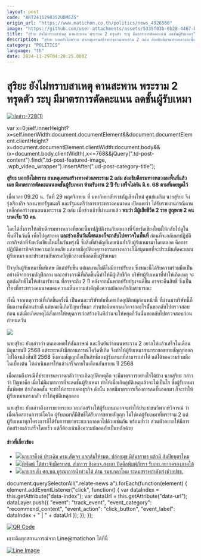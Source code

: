 ```yaml
---
layout: post
code: "ART2411290352UDMEZ5"
origin_url: "https://www.matichon.co.th/politics/news_4926560"
image: "https://github.com/user-attachments/assets/5335f03b-0b28-4467-b597-df41cde80d38"
title: "สุริยะ ยังไม่ทราบสาเหตุ คานสะพาน พระราม 2 ทรุดตัว ระบุ มีมาตรการตัดคะแนน ลดชั้นผู้รับเหมา"
description: "สุริยะ บอกยังไม่ทราบ สาเหตุเครนสร้างทางด่วนพระราม 2 ถล่ม ส่งอธิบดีกรมทางหลวงลงพื้นที่แล้ว เผย มีมาตรการตัดคะแนนลดชั้นผู้รับเหมา​ ห้ามรับงาน​ 2 ปี​ รับ"
category: "POLITICS"
language: "th"
date: 2024-11-29T04:20:25.000Z
---
```


# สุริยะ ยังไม่ทราบสาเหตุ คานสะพาน พระราม 2 ทรุดตัว ระบุ มีมาตรการตัดคะแนน ลดชั้นผู้รับเหมา

[![](https://www.matichon.co.th/wp-content/uploads/2024/11/ปกข่าว-7281-270.jpg "ปกข่าว-728(1)")](https://www.matichon.co.th/wp-content/uploads/2024/11/ปกข่าว-7281-270.jpg)

var x=0;self.innerHeight?x=self.innerWidth:document.documentElement&&document.documentElement.clientHeight?x=document.documentElement.clientWidth:document.body&&(x=document.body.clientWidth),x<=768&&jQuery(".td-post-content").find(".td-post-featured-image, .wpb\_video\_wrapper").insertAfter(".ud-post-category-title");

**สุริยะ บอกยังไม่ทราบ สาเหตุเครนสร้างทางด่วนพระราม 2 ถล่ม ส่งอธิบดีกรมทางหลวงลงพื้นที่แล้ว เผย มีมาตรการตัดคะแนนลดชั้นผู้รับเหมา​ ห้ามรับงาน​ 2 ปี​ รับ เสร็จไม่ทัน มิ.ย. 68 ตามที่เคยพูดไว้**

เมื่อเวลา 09.20 น. วันที่ 29 พฤศจิกายน ที่ มหาวิทยาลัยราชภัฎเชียงใหม่ ศูนย์แม่ริม นายสุริยะ จึงรุ่งเรืองกิจ รองนายกรัฐมนตรี และรัฐมนตรีว่าการกระทรวงคมนาคม เปิดเผยว่า ได้รับรายงานกรณีคานเหล็กก่อสร้างบนถนนพระราม 2 ถล่ม เมื่อช่วงเช้าที่ผ่านมาแล้ว **พบว่า มีผู้เสียชีวิต 2 ราย สูญหาย 2 คน บาดเจ็บ 10 คน**

โดยได้สั่งการให้อธิบดีกรมทางหลวงที่ขณะนี้มาปฏิบัติงานกับตนเองที่จังหวัดเชียงใหม่ให้กลับไปดูในพื้นที่ในวันนี้ เพื่อไปดูสาเหตุ **และช่วงเย็นวันนี้ตนเองก็จะกลับไปตรวจในพื้นที่** ก่อนที่จะกลับมาปฎิบัติภารกิจต่อที่จังหวัดเชียงใหม่ในวันพรุ่งนี้ ซึ่งสิ่งที่สำคัญที่เคยเน้นย้ำกับผู้รับเหมามาโดยตลอด คือการปฏิบัติภารกิจด้วยความปลอดภัย แต่หากมีอุบัติเหตุทางกรมทางหลวงก็มีสมุดพกที่จะประเมินตัดคะแนนผู้รับเหมา และประสานกับกรมบัญชีกลางเพื่อลดชั้นผู้รับเหมา

ปัจจุบันผู้รับเหมาชั้นพิเศษ มีแต่ปรับขึ้น แต่ผลงานไม่ดีไม่มีการปรับลง ซึ่งขณะนี้ได้รับความร่วมมือเป็นอย่างดีจากกรมบัญชีกลาง และอย่างกรณีที่เกิดขึ้นนี้ทำให้มีผู้เสียชีวิต บริษัทผู้รับเหมาที่ทำให้เกิดเหตุ จะถูกตัดสิทธิ์ไม่ให้เข้ามารับงาน ที่อาจจะถึง 2 ปี หลังจากนั้นหากปรับปรุงจนดีขึ้น อาจจะคืนสิทธิ์ ซึ่งเป็นเรื่องที่กระทรวงคมนาคมคมความเห็นความสำคัญถึงความปลอดภัยกับสาธารณะ

ทั้งนี้ จากเหตุการณ์ที่เกิดขึ้นครั้งนี้ เป็นคนละบริษัทกับที่เคยเกิดอุบัติเหตุก่อนหน้านี้ ที่ผ่านมาบริษัทนี้ก็มีผลงานที่ค่อนข้างดี แต่ขณะนี้เกิดปัญหาขึ้นมา ส่วนข้อผิดพลาดเกิดจากอะไรนั้้นขอกลับไปตรวจสอบก่อน แต่เมื่อเกิดเหตุได้สั่งการให้หยุดการก่อสร้างทันทีส่วนจะให้หยุดกี่วันนั้นขอกลับไปตรวจสอบก่อนกำหนดวัน

![](https://www.matichon.co.th/wp-content/uploads/2024/11/S__13557772.jpg)

นายสุริยะ ยังกล่าวว่า ตนเองเคยให้สัมภาษณ์ และยืนยันว่าถนนพระราม 2 อยากให้แล้วเสร็จในเดือนมิถุนายนปี 2568 แต่ระยะหลังมีสถานการณ์โควิดที่เกิด จึงทำให้ผู้รับเหมาสามารถขอขยายสัญญาออกไปได้จนถึงสิ้นปี 2568 ซึ่งตามสัญญาถือเป็นสิทธิ์ของผู้รับเหมาที่สามารถทำได้ แต่ได้ขอความร่วมมือในเบื้องต้น ให้ดำเนินการให้แล้วเสร็จภายในเดือนกันยายน ปี 2568

เมื่อถามถึงกรณีที่ประชาชนหวาดกลัวว่าจะเกิดอุบัติเหตุอีก จะมีมาตรการอย่างไรได้บ้าง นายสุริยะ กล่าวว่า ปัญหาคือ เมื่อไม่มีมาตรการที่จะลดชั้นผู้รับเหมา ทำให้เมื่อเกิดอุบัติเหตุแล้วจะไม่เป็นไร ซึ่งผู้รับเหมาชั้นพิเศษ ถ้าเกิดลดชั้น จะทำให้กระทบต่อธุรกิจ ดังนั้น หากมีมาตรการเรื่องการลดชั้นออกมา ก็จะทำให้ผู้รับเหมาเกรงกลัว ทำให้อุบัติเหตุลดลง

นายสุริยะ ยังกล่าวถึงการขยายระยะเวลาก่อสร้างให้ผู้รับเหมาอาจจะทำให้ประชาชนวิพากษ์วิจารณ์ ว่า เมื่อเกิดสถานการณ์โควิด ผู้รับเหมาก็มีสิทธิ์ได้รับการขยายสัญญา ไม่ใช่แค่ผู้รับเหมาที่พระราม 2 แต่ผู้รับเหมาทุกโครงการก็ได้รับการขยายระยะเวลาออกไปด้วยเช่นกัน พร้อมย้ำว่า ส่วนตัวอยากให้มีการก่อสร้างแล้วเสร็จโดยเร็ว แต่ก็ต้องเน้นถึงความปลอดภัยเป็นหลักด้วย

#### ข่าวที่เกี่ยวข้อง

*   [![](https://www.matichon.co.th/wp-content/uploads/2024/11/752752-5.jpg)นายกฯอิ๊งค์ ประเดิม ครม.สัญจร แจกส้มให้รมต. ปล่อยมุข มีส้มธราธร แล้วมี ส้มปิยบุตรไหม](https://www.matichon.co.th/politics/news_4926628)
*   [![](https://www.matichon.co.th/wp-content/uploads/2024/11/p01p7-58.jpg)พิพัฒน์ โต้ข่าวจับมือรทสช. ส่งถาวร ชิงอบจ.สงขลา ปัดดีลพิมพ์ภัทรา รับภท.อยากครองภาคใต้](https://www.matichon.co.th/politics/news_4926568)
*   [![](https://www.matichon.co.th/wp-content/uploads/2024/11/728-386.jpg)นายกฯ สั่ง ศอ.บต.บูรณาการน้ำท่วมใต้ ด้าน รมช.กลาโหม ระดมสรรพกำลังเร่งช่วยปชช.](https://www.matichon.co.th/politics/news_4926447)

document.querySelectorAll(".relate-news a").forEach(function(element) { element.addEventListener("click", function() { var dataIndex = this.getAttribute("data-index"); var dataUrl = this.getAttribute("data-url"); dataLayer.push({ "event": "track\_event", "event\_category": "recommend\_content", "event\_action": "click\_button", "event\_label": dataIndex + " | " + dataUrl }); }); });

[![QR Code](https://www.matichon.co.th/wp-content/uploads/2023/07/wob1371z.jpg)](https://lin.ee/ht0nDxX)

เกาะติดทุกสถานการณ์จาก Line@matichon ได้ที่นี่

[![Line Image](https://www.matichon.co.th/wp-content/uploads/2023/07/th.png)](https://lin.ee/ht0nDxX)
